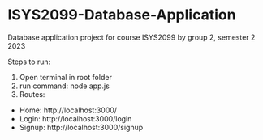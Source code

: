 # ISYS2099-Database-Application
Database application project for course ISYS2099 by group 2, semester 2 2023

Steps to run:
1. Open terminal in root folder
2. run command: node app.js
4. Routes:
- Home: http://localhost:3000/
- Login: http://localhost:3000/login
- Signup: http://localhost:3000/signup